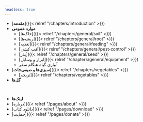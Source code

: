 ```yaml
---
headless: true
---
```

- [**مقدمه**]({{< relref "/chapters/introduction" >}})
- **موارد عمومی**
  - [خاک‌ها]({{< relref "/chapters/general/soil" >}})
  - [ریشه‌ها]({{< relref "/chapters/general/root" >}})
  - [تغذیه]({{< relref "/chapters/general/feeding" >}})
  - [آفت کشی]({{< relref "/chapters/general/pest-control" >}})
  - [بذر]({{< relref "/chapters/general/seed" >}})
  - [ابزار و وسایل]({{< relref "/chapters/general/equipment" >}})
  - آبیاری گیاه هنگام سفر
- [**سبزی‌ها و صیفی‌جات**]({{< relref "/chapters/vegetables" >}})
  - [تربچه]({{< relref "/chapters/vegetables" >}})
- **گل‌ها**

<br />

- **لینک‌ها**
- [درباره]({{< relref "/pages/about" >}})
- [دانلود کتاب]({{< relref "/pages/download" >}})
- [حمایت]({{< relref "/pages/donate" >}})

<br />